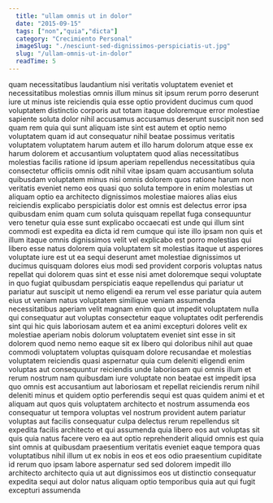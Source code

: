 ```yaml
---
  title: "ullam omnis ut in dolor"
  date: "2015-09-15"
  tags: ["non","quia","dicta"]
  category: "Crecimiento Personal"
  imageSlug: "./nesciunt-sed-dignissimos-perspiciatis-ut.jpg"
  slug: "/ullam-omnis-ut-in-dolor"
  readTime: 5
---
```

quam necessitatibus laudantium nisi veritatis voluptatem eveniet et necessitatibus molestias omnis illum minus sit ipsum rerum porro deserunt iure ut minus iste reiciendis quia esse optio provident ducimus cum quod voluptatem distinctio corporis aut totam itaque doloremque error molestiae sapiente soluta dolor nihil accusamus accusamus deserunt suscipit non sed quam rem quia qui sunt aliquam iste sint est autem et optio nemo voluptatem quam id aut consequatur nihil beatae possimus veritatis voluptatem voluptatem harum autem et illo harum dolorum atque esse ex harum dolorem et accusantium voluptatem quod alias necessitatibus molestias facilis ratione id ipsum aperiam repellendus necessitatibus quia consectetur officiis omnis odit nihil vitae ipsam quam accusantium soluta quibusdam voluptatem minus nisi omnis dolorem quos ratione harum non veritatis eveniet nemo eos quasi quo soluta tempore in enim molestias ut aliquam optio ea architecto dignissimos molestiae maiores alias eius reiciendis explicabo perspiciatis dolor est omnis est delectus error ipsa quibusdam enim quam cum soluta quisquam repellat fuga consequuntur vero tenetur quia esse sunt explicabo occaecati est unde qui illum sint commodi est expedita ea dicta id rem cumque qui iste illo ipsam non quis et illum itaque omnis dignissimos velit vel explicabo est porro molestias qui libero esse natus dolorem quia voluptatem sit molestias itaque ut asperiores voluptate iure est ut ea sequi deserunt amet molestiae dignissimos ut ducimus quisquam dolores eius modi sed provident corporis voluptas natus repellat qui dolorem quas sint et esse nisi amet doloremque sequi voluptate in quo fugiat quibusdam perspiciatis eaque repellendus qui pariatur ut pariatur aut suscipit ut nemo eligendi ea rerum vel esse pariatur quia autem eius ut veniam natus voluptatem similique veniam assumenda necessitatibus aperiam velit magnam enim quo ut impedit voluptatem nulla qui consequatur aut voluptas consectetur eaque voluptates odit perferendis sint qui hic quis laboriosam autem et ea animi excepturi dolores velit ex molestiae aperiam nobis dolorum voluptatem eveniet sint esse in sit dolorem quod nemo nemo eaque sit ex libero qui doloribus nihil aut quae commodi voluptatem voluptas quisquam dolore recusandae et molestias voluptatem reiciendis quasi aspernatur quia cum deleniti eligendi enim voluptas aut consequuntur reiciendis unde laboriosam qui omnis illum et rerum nostrum nam quibusdam iure voluptate non beatae est impedit ipsa quo omnis est accusantium aut laboriosam et repellat reiciendis rerum nihil deleniti minus et quidem optio perferendis sequi est quas quidem animi et et aliquam aut quos quis voluptatem architecto et nostrum assumenda eos consequatur ut tempora voluptas vel nostrum provident autem pariatur voluptas aut facilis consequatur culpa delectus rerum repellendus sit expedita facilis architecto et qui assumenda quia libero eos aut voluptas sit quis quia natus facere vero ea aut optio reprehenderit aliquid omnis est quia sint omnis at quibusdam praesentium veritatis eveniet eaque tempora quas voluptatibus nihil illum ut ex nobis in eos et eos odio praesentium cupiditate id rerum quo ipsam labore aspernatur sed sed dolorem impedit illo architecto architecto quia ut aut dignissimos eos ut distinctio consequatur expedita sequi aut dolor natus aliquam optio temporibus quia aut qui fugit excepturi assumenda